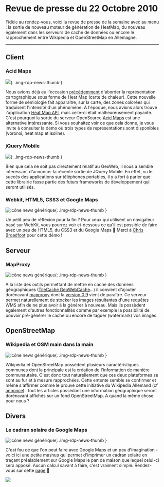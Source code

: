 # Revue de presse du 22 Octobre 2010

Fidèle au rendez-vous, voici la revue de presse de la semaine avec au menu : la sortie de nouveau moteur de génération de HeatMap, du nouveau également dans les serveurs de cache de données ou encore le rapprochement entre Wikipedia et OpenStreetMap en Allemagne.

----

## Client

### Acid Maps

![](https://cdn.geotribu.fr/img/logos-icones/divers/voronoi.png){: .img-rdp-news-thumb }

Nous avions déjà eu l'occasion [précédemment](http://geotribu.net/node/192) d'aborder la représentation cartographique sous forme de Heat Map (carte de chaleur). Cette nouvelle forme de sémiologie fait apparaître, sur la carte, des zones colorées qui traduisent l'intensité d'un phénomène. A l'époque, nous avions alors trouvé l'application [Heat Map API](http://www.heatmapapi.com/), mais celle-ci était malheureusement payante. C'est pourquoi la sortie du serveur OpenSource [Acid Maps](http://xoomcode.com/content/acid-maps-visualizations-real-time-decisions) est une alternative intéressante. Si vous souhaitez voir ce que cela donne, je vous invite à consulter la démo où trois types de représentations sont disponibles (voronoi, heat map et isoline).

### jQuery Mobile

![](https://cdn.geotribu.fr/img/2icon_jquery%20%281%29.jpg){: .img-rdp-news-thumb }

Bien que cela ne soit pas directement relatif au GeoWeb, il nous a semblé interessant d'annoncer la récente sortie de JQuery Mobile. En effet, vu le succès des applications sur téléphones portables, il y a fort à parier que cette librairie fasse partie des futurs frameworks de développement qui seront utilisés.

### Webkit, HTML5, CSS3 et Google Maps

![icône news générique](https://cdn.geotribu.fr/img/internal/icons-rdp-news/news.png "News Geotribu"){: .img-rdp-news-thumb }

Un petit peu de réflexion pour la fin ? Pour ceux qui utilisent un navigateur basé sur WebKit, vous pourrez voir ci-dessous ce qu'il est possible de faire avec un peu de HTML5, du CSS3 et du Google Maps :slightly_smiling_face: Merci à [Chris](http://twitter.com/#broady) [Broadfoot](http://chrisbroadfoot.id.au/) pour cette démo !

## Serveur

### MapProxy

![icône news générique](https://cdn.geotribu.fr/img/internal/icons-rdp-news/news.png "News Geotribu"){: .img-rdp-news-thumb }

A la liste des outils permettant de mettre en cache des données géographiques ([TileCache](http://tilecache.org/),[GeoWebCache](http://geowebcache.sourceforge.net/)...) il convient d'ajouter dorénavant [mapproxy](http://mapproxy.org/) dont la [version 0.9](http://blog.mapproxy.org/new-mapproxy-090-release) vient de paraître. Ce serveur permet naturellement de stocker les images résultantes d'une requêtes WMS afin de ne plus avoir à la générer à nouveau. Mais ils possèdent également d'autres fonctionnalités comme par exemple la possibilité de pouvoir pré-générer le cache ou encore de taguer (watermark) vos images.

## OpenStreetMap

### Wikipedia et OSM main dans la main

![icône news générique](https://cdn.geotribu.fr/img/internal/icons-rdp-news/news.png "News Geotribu"){: .img-rdp-news-thumb }

Wikipedia et OpenStreetMap possèdent plusieurs caractéristiques communes dont la principale est la création de l'information de manière communautaire. C'est donc tout naturellement que ces deux plateformes se sont au fur et à mesure rapprochées. Cette entente semble se confirmer et même s'affirmer comme le prouve cette initiative du Wikipedia Allemand (cf [annonce](http://opengeodata.org/wikipedia-makes-openstreetmap-more-prominent)). Tout les articles possédant une information géographique seront dorénavant affichés sur un fond OpenStreetMap. A quand la même chose pour nous ?

## Divers

### Le cadran solaire de Google Maps

![icône news générique](https://cdn.geotribu.fr/img/internal/icons-rdp-news/news.png "News Geotribu"){: .img-rdp-news-thumb }

C'est fou ce que l'on peut faire avec Google Maps et un peu d'imagination - voici ici une petite mashup qui permet d'imprimer un cadran solaire en traçant préalablement sur Google Maps le pan de maison que lequel celui-ci sera apposé. Aucun calcul savant à faire, c'est vraiment simple. Rendez-vous sur cette [page](http://sundial.damia.net/vertical/index-fr.html) :slightly_smiling_face:

![](http://sundial.damia.net/vertical/ima/sundial-window.jpg)
